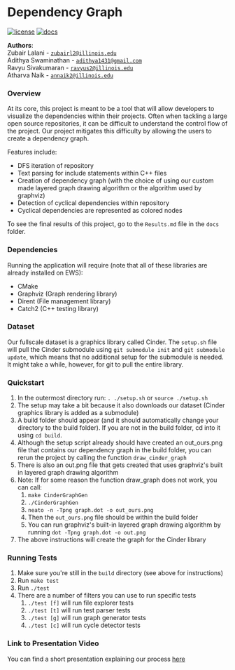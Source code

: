 
# Dependency Graph

[![license](https://img.shields.io/badge/license-MIT-green)](LICENSE)
[![docs](https://img.shields.io/badge/docs-yes-brightgreen)](docs/README.md)

**Authors**:\
            Zubair Lalani - [`zubairl2@illinois.edu`](mailto:zubairl2@illinois.edu)\
            Adithya Swaminathan - [`adithya1431@gmail.com`](mailto:adithya1431@gmail.com)\
            Ravyu Sivakumaran - [`ravyus2@illinois.edu`](mailto:ravyus2@illinois.edu)\
            Atharva Naik - [`annaik2@illinois.edu`](mailto:annaik2@illinois.edu)

### Overview
 At its core, this project is meant to be a tool that will allow developers to visualize the dependencies within their projects. Often when tackling a large open source repositories, it can be difficult to understand the control flow of the project. Our project mitigates this difficulty by allowing the users to create a dependency graph.
 
 Features include:
 - DFS iteration of repository
 - Text parsing for include statements within C++ files
 - Creation of dependency graph (with the choice of using our custom made layered graph drawing algorithm or the algorithm used by graphviz)
 - Detection of cyclical dependencies within repository
 - Cyclical dependencies are represented as colored nodes

 To see the final results of this project, go to the `Results.md` file in the `docs` folder.

### Dependencies   
Running the application will require (note that all of these libraries are already installed on EWS):
- CMake
- Graphviz (Graph rendering library)
- Dirent (File management library)
- Catch2 (C++ testing library)

### Dataset
Our fullscale dataset is a graphics library called Cinder. The `setup.sh` file will pull the Cinder submodule using `git submodule init` and `git submodule update`, which means that no additional setup for the submodule is needed. It might take a while, however, for git to pull the entire library.

### Quickstart
1) In the outermost directory run: `. ./setup.sh` or `source ./setup.sh`
2) The setup may take a bit because it also downloads our dataset (Cinder graphics library is added as a submodule)
3) A build folder should appear (and it should automatically change your directory to the build folder). If you are not in the build folder, cd into it using `cd build`.
4) Although the setup script already should have created an out_ours.png file that contains our dependency graph in the build folder, you can rerun the project by calling the function `draw_cinder_graph`
5) There is also an out.png file that gets created that uses graphviz's built in layered graph drawing algorithm
6) Note: If for some reason the function draw_graph does not work, you can call:
   1) `make CinderGraphGen`
   2) `./CinderGraphGen`
   3) `neato -n -Tpng graph.dot -o out_ours.png`
   4) Then the `out_ours.png` file should be within the build folder
   5) You can run graphviz's built-in layered graph drawing algorithm by running `dot -Tpng graph.dot -o out.png`
7) The above instructions will create the graph for the Cinder library

### Running Tests
1) Make sure you're still in the `build` directory (see above for instructions)
2) Run `make test`
3) Run `./test`
4) There are a number of filters you can use to run specific tests
   1) `./test [f]` will run file explorer tests
   2) `./test [t]` will run test parser tests
   3) `./test [g]` will run graph generator tests
   4) `./test [c]` will run cycle detector tests

### Link to Presentation Video
You can find a short presentation explaining our process [here](https://drive.google.com/file/d/1tvbI-P81BVucdms62X9I_vqokFM5YPqN/view?usp=sharing)
